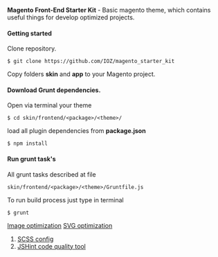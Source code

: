 **Magento Front-End Starter Kit** - Basic magento theme, which contains useful things for develop optimized projects.

#### Getting started
Clone repository. 
```
$ git clone https://github.com/IOZ/magento_starter_kit
```
Copy folders **skin** and **app** to your Magento project.
#### Download Grunt dependencies.
Open via terminal your theme
```
$ cd skin/frontend/<package>/<theme>/
```
load all plugin dependencies from **package.json**
```
$ npm install
```
#### Run grunt task's
All grunt tasks described at file
```
skin/frontend/<package>/<theme>/Gruntfile.js
```
To run build process just type in terminal
```
$ grunt
```

[Image optimization](https://github.com/IOZ/magento_starter_kit/wiki/Grunt-utilities#1-compress-images)
[SVG optimization](https://github.com/IOZ/magento_starter_kit/wiki/Grunt-utilities#2-compress-svg-files)



1. [SCSS config](https://github.com/IOZ/magento_starter_kit/wiki/Work-with-SCSS)
2. [JSHint code quality tool](https://github.com/IOZ/magento_starter_kit/wiki/JSHint---code-quality-tool)
